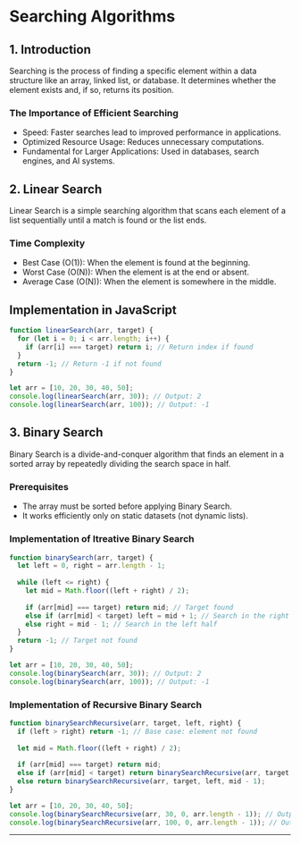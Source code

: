 # Searching Algorithms

## 1. Introduction
Searching is the process of finding a specific element within a data structure like an array, linked list, or database. It determines whether the element exists and, if so, returns its position.

### The Importance of Efficient Searching
- Speed: Faster searches lead to improved performance in applications.
- Optimized Resource Usage: Reduces unnecessary computations.
- Fundamental for Larger Applications: Used in databases, search engines, and AI systems.

## 2. Linear Search
Linear Search is a simple searching algorithm that scans each element of a list sequentially until a match is found or the list ends.

### Time Complexity
- Best Case (O(1)): When the element is found at the beginning.
- Worst Case (O(N)): When the element is at the end or absent.
- Average Case (O(N)): When the element is somewhere in the middle.

## Implementation in JavaScript

```js
function linearSearch(arr, target) {
  for (let i = 0; i < arr.length; i++) {
    if (arr[i] === target) return i; // Return index if found
  }
  return -1; // Return -1 if not found
}

let arr = [10, 20, 30, 40, 50];
console.log(linearSearch(arr, 30)); // Output: 2
console.log(linearSearch(arr, 100)); // Output: -1
```

## 3. Binary Search
Binary Search is a divide-and-conquer algorithm that finds an element in a sorted array by repeatedly dividing the search space in half.

### Prerequisites 
- The array must be sorted before applying Binary Search.
- It works efficiently only on static datasets (not dynamic lists).

### Implementation of Itreative Binary Search

```js
function binarySearch(arr, target) {
  let left = 0, right = arr.length - 1;
  
  while (left <= right) {
    let mid = Math.floor((left + right) / 2);
    
    if (arr[mid] === target) return mid; // Target found
    else if (arr[mid] < target) left = mid + 1; // Search in the right half
    else right = mid - 1; // Search in the left half
  }
  return -1; // Target not found
}

let arr = [10, 20, 30, 40, 50];
console.log(binarySearch(arr, 30)); // Output: 2
console.log(binarySearch(arr, 100)); // Output: -1
```

### Implementation of Recursive Binary Search

```js
function binarySearchRecursive(arr, target, left, right) {
  if (left > right) return -1; // Base case: element not found
  
  let mid = Math.floor((left + right) / 2);
  
  if (arr[mid] === target) return mid;
  else if (arr[mid] < target) return binarySearchRecursive(arr, target, mid + 1, right);
  else return binarySearchRecursive(arr, target, left, mid - 1);
}

let arr = [10, 20, 30, 40, 50];
console.log(binarySearchRecursive(arr, 30, 0, arr.length - 1)); // Output: 2
console.log(binarySearchRecursive(arr, 100, 0, arr.length - 1)); // Output: -1
```


---